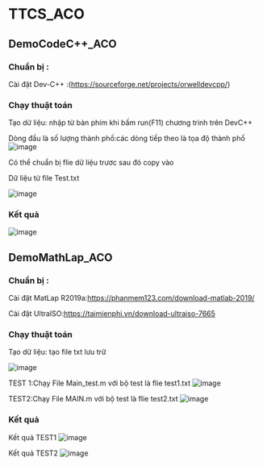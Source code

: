 # TTCS_ACO
## DemoCodeC++_ACO
### Chuẩn bị :
Cài đặt Dev-C++ :(https://sourceforge.net/projects/orwelldevcpp/)
### Chạy thuật toán
Tạo dữ liệu: nhập từ bàn phím khi bấm run(F11) chương trình trên DevC++

Dòng đầu là số lượng thành phố:các dòng tiếp theo là tọa độ thành phố
![image](https://user-images.githubusercontent.com/91041371/169636377-1b4d97cb-f28c-4e3b-80c9-40fc1619dc0a.png)

Có thể chuẩn bị flie dữ liệu trươc sau đó copy vào

Dữ liệu từ file Test.txt

![image](https://user-images.githubusercontent.com/91041371/169636585-12815a60-a67b-490c-8993-4de463753701.png)


### Kết quả
![image](https://user-images.githubusercontent.com/91041371/169636464-3f278574-f259-47b1-8a50-4c9aaca4cccb.png)
## DemoMathLap_ACO
### Chuẩn bị :
Cài đặt MatLap R2019a:https://phanmem123.com/download-matlab-2019/

Cài đặt UltraISO:https://taimienphi.vn/download-ultraiso-7665
### Chạy thuật toán
Tạo dữ liệu: tạo file txt lưu trữ

![image](https://user-images.githubusercontent.com/91041371/169636891-1bb8aaca-af51-4cba-8e39-e741a4354445.png)

TEST 1:Chạy File Main_test.m với bộ test là flie test1.txt
![image](https://user-images.githubusercontent.com/91041371/169636961-f0b9b7a4-1656-47c5-b340-89b36479fb58.png)

TEST2:Chạy File MAIN.m với bộ test là flie test2.txt
![image](https://user-images.githubusercontent.com/91041371/169637028-6078f685-cfaf-4373-be1f-d18cc4b382ec.png)

### Kết quả
Kết quả TEST1
![image](https://user-images.githubusercontent.com/91041371/169637060-c8547778-d80c-49fd-af41-9d158f0ff393.png)

Kết quả TEST2
![image](https://user-images.githubusercontent.com/91041371/169637089-c5aae449-de58-4b47-9a0e-9c0bd73df226.png)




